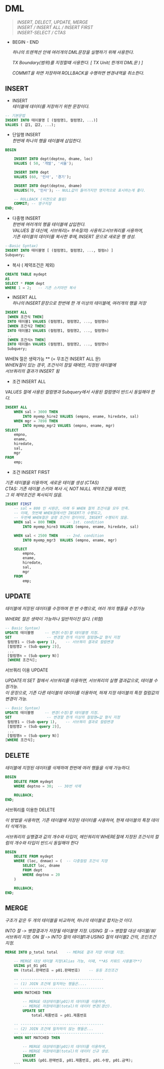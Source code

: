 
# DML

> *INSERT, DELECT, UPDATE, MERGE*  
> *INSERT / INSERT ALL / INSERT FIRST*  
> *INSERT-SELECT / CTAS*

- BEGIN - END

  *하나의 트렌젝션 안에 여러개의 DML문장을 실행하기 위해 사용한다.*

  *TX Boundary(범위)를 지정할떄 사용한다. [ TX Unit( 한개의 DML문 ) ]*

  *COMMIT을 하면 저장하며 ROLLBACK을 수행하면 변경내역을 취소한다.*

## INSERT
    
- INSERT   
*테이블에 데이터를 저장하기 위한 문장이다.*    
    
 ```sql
 -- 기본문법
 INSERT INTO 테이블명 [ (컬럼명1, 컬럼명2, ...)]
 VALUES ( 값1, 값2, ...);
 ```

- 단일행 INSERT  
 *한번에 하나의 행을 테이블에 삽입한다.*

 ```sql
 BEGIN

     INSERT INTO dept(deptno, dname, loc)
     VALUES ( 50, '개발', '서울');

     INSERT INTO dept
     VALUES (60, '인사', '경기');

     INSERT INTO dept(deptno, dname)
     VALUES(70, '인사'); -- NULL값이 들어가지만 명지적으로 표시하는게 좋다.

     -- ROLLBACK (이전으로 돌림)
     COMMIT; -- 영구저장 
 END;
 ```

- 다중행 INSERT  
 *한번에 여러개의 행을 테이블에 삽입한다.*  
  *VALUES 절 대신에, 서브쿼리(= 부속질의) 사용하고서브쿼리를 사용하여,*   
 *기존 테이블의 데이터를 복사한 후에, INSERT 문으로 새로운 행 생성.*  

 ```sql
 --Basic Syntax)
 INSERT INTO 테이블명 [ (컬럼명1, 컬럼명2, ..., 컬럼n) ]
 Subquery;
 ```

- 복사 ( 제약조건은 제외)  

 ```sql
 CREATE TABLE mydept
 AS
 SELECT * FROM dept
 WHERE 1 = 2;   -- 기존 스키마만 복사
 ```

 - INSERT ALL  
 *하나의 INSERT문장으로 한번에 한 개 이상의 테이블에, 여러개의 행을 저장*  

 ```sql
 INSERT ALL
  [WHEN 조건식 THEN]
  INTO 테이블1 VALUES (컬럼명1, 컬럼명2, ..., 컬럼명n)
  [WHEN 조건식2 THEN]
  INTO 테이블2 VALUES (컬럼명1, 컬럼명2, ..., 컬럼명n)
  ..
  [WHEN 조건식n THEN]
  INTO 테이블n VALUES (컬럼명1, 컬럼명2, ..., 컬럼명n)
  Subquery;
 ```

 WHEN 절은 생략가능 ** (= 무조건 INSERT ALL 문)  
 *WHEN절이 있는 경우, 조건식이 참일 때에만, 지정된 테이블에  
 서브쿼리의 결과가 INSERT 됨*  

 - 조건 INSERT ALL   

 *VALUES 절에 사용된 컬럼명과 Subquery에서 사용된 컬럼명이 반드시 동일해야 한다.*

 ```sql
 INSERT ALL
     WHEN sal > 3000 THEN
         INTO myemp_hire2 VALUES (empno, ename, hiredate, sal)
     WHEN mgr = 7898 THEN
         INTO myemp_mgr2 VALUES (empno, ename, mgr)
 SELECT
     empno,
     ename,
     hiredate,
     sal,
     mgr
 FROM
     emp;
 ```

 - 조건 INSERT FIRST  
  
 *기존 테이블을 이용하여, 새로운 테이블 생성 (CTAS)*  
  *CTAS: 기존 테이블 스키마 복사 시, NOT NULL 제약조건을 제외한,*   
  *그 외 제약조건은 복사되지 않음.*  

 ```sql
 INSERT FIRST
     -- sal = 800 인 사원은, 아래 두 WHEN 절의 조건식을 모두 만족.
     -- 이때, 첫번째 WHEN절에서만 INSERT가 수행되고,
     -- 두번째 WHEN절은 설령 조건이 참이어도, INSERT 수행되지 않음.
     WHEN sal = 800 THEN     -- 1st. condition
         INTO myemp_hire3 VALUES (empno, ename, hiredate, sal)

     WHEN sal < 2500 THEN    -- 2nd. condition
         INTO myemp_mgr3  VALUES (empno, ename, mgr)

     SELECT
         empno,
         ename,
         hiredate,
         sal,
         mgr
     FROM
         emp;
 ```
    
## UPDATE

*테이블에 저장된 데이터를 수정하며 한 번 수행으로, 여러 개의 행들을 수정가능*  

*WHERE 절은 생략이 가능하나 일반적이진 않다. (위험)*  

```sql
-- Basic Syntax)
UPDATE 테이블명     -- 변경(수정)할 테이블명 지정.
SET                -- 변경할 한개 이상의 컬럼명=값 형식 지정
 컬럼명1 = (Sub-query 1),    -- 서브쿼리 결과로 컬럼변경
 [컬럼명2 = (Sub-query 2)],
 ...
 [컬럼명n = (Sub-query N)]
 [WHERE 조건식];
```

서브쿼리  이용 UPDATE

*UPDATE의 SET 절에서 서브쿼리를 이용하면, 서브쿼리의 실행 
결과값으로, 테이블 수정가능.  
이 문장으로, 기존 다른 테이블의 데이터를 이용하여, 혀재
지정 테이블의 특정 컬럼값의 변경이 가능.*  

```sql
-- Basic Syntax)
UPDATE 테이블명     -- 변경(수정)할 테이블명 지정.
SET                -- 변경할 한개 이상의 컬럼명=값 형식 지정
 컬럼명1 = (Sub-query 1),    -- 서브쿼리 결과로 컬럼변경
 [컬럼명2 = (Sub-query 2)],
 ...
 [컬럼명n = (Sub-query N)]
[WHERE 조건식];
```
  


## DELETE

*테이블에 지정된 데이터를 삭제하며 한번에 여러 행들을 삭제 가능하다.*  

```sql
BEGIN
    DELETE FROM mydept
    WHERE deptno = 30;  -- 30번 삭제

    ROLLBACK;
END;
```

서브쿼리를 이용한 DELETE

*이 방법을 사용하면, 기존 테이블에 저장된 데이터를 사용하여,  현재 테이블의 특정 데이터 삭제가능.*  

*서브쿼리의 실행결과 값의 개수와 타입이, 메인쿼리의 WHERE절에 지정된 조건식의 컬럼의 개수와 타입이 반드시 동일해야 한다*  

```sql
BEGIN
    DELETE FROM mydept
    WHERE (loc, dnmae) = (  -- 다중컬럼 조건식 지정
        SELECT loc, dname
        FROM dept
        WHERE deptno = 20
    )

    ROLLBACK;
END;
```  
  

## MERGE

*구조가 같은 두 개의 테이블을 비교하여, 하나의 테이블로 합치는것 이다.*  

*INTO 절    -> 병합결과가 저장될 테이블명 지정.
USING 절  -> 병합할 대상 테이블/뷰/서브쿼리 지정.
ON 절       -> INTO 절의 테이블1과 USING 절의 테이블2 간의, 조인조건 지정.*

```sql
MERGE INTO p_total total    -- MERGE 결과 저장 테이블 지정.

    -- MERGE 대상 테이블 지정(Alias 가능, 이때, **AS 키워드 사용불가**)
    USING pt_01 p01 
    ON (total.판매번호 = p01.판매번호)    -- 동등 조인조건

    -- --------------------------------------
    -- (1) JOIN 조건에 일치하는 행들은....
    -- --------------------------------------
    WHEN MATCHED THEN

        -- MERGE 대상테이블(p01)의 데이터를 이용하여,
        -- MERGE 저장테이블(total)의 데이터 변경(갱신).
        UPDATE SET
            total.제품번호 = p01.제품번호

    -- --------------------------------------
    -- (2) JOIN 조건에 일차하지 않는 행들은...
    -- --------------------------------------
    WHEN NOT MATCHED THEN

        -- MERGE 대상테이블(p01)의 데이터를 이용하여,
        -- MERGE 저장테이블(total)의 데이터 신규 생성.
        INSERT
        VALUES (p01.판매번호, p01.제품번호, p01.수량, p01.금액);
    ```
